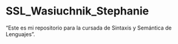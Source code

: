 # SSL_Wasiuchnik_Stephanie
  “Este es mi repositorio para la cursada de Sintaxis y Semántica de Lenguajes”.
